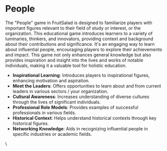 # People

The "People" game in FruitSalad is designed to familiarize players with important figures relevant to their field of study or interest, or the organization. This educational game introduces learners to a variety of luminaries, thinkers, and innovators, providing context and background about their contributions and significance. It's an engaging way to learn about influential people, encouraging players to explore their achievements and impact. This game not only enhances general knowledge but also provides inspiration and insight into the lives and works of notable individuals, making it a valuable tool for holistic education.

* **Inspirational Learning**: Introduces players to inspirational figures, enhancing motivation and aspiration.
* **Meet the Leaders**: Offers opportunities to learn about and from current leaders in various sectors / your organization.
* **Cultural Awareness**: Increases understanding of diverse cultures through the lives of significant individuals.
* **Professional Role Models**: Provides examples of successful professionals in various fields.
* **Historical Context**: Helps understand historical contexts through key historical figures.
* **Networking Knowledge**: Aids in recognizing influential people in specific industries or academic fields.

\
